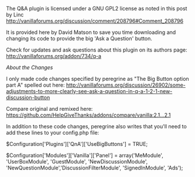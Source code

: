 The Q&A plugin is licensed under a GNU GPL2 license as noted in this post by Linc http://vanillaforums.org/discussion/comment/208796#Comment_208796

It is provided here by David Matson to save you time downloading and changing its code to provide the big 'Ask a Question' button.

Check for updates and ask questions about this plugin on its authors page: http://vanillaforums.org/addon/734/q-a

*About the Changes*

I only made code changes specified by peregrine as "The Big Button option part A" spelled out here: http://vanillaforums.org/discussion/26902/some-adjustments-to-more-clearly-see-ask-a-question-in-q-a-1-2-1-new-discussion-button

Compare original and remixed here: https://github.com/HelpGiveThanks/addons/compare/vanilla:2.1...2.1

In addition to these code changes, peregrine also writes that you'll need to add these lines to your config.php file:

$Configuration['Plugins']['QnA']['UseBigButtons'] = TRUE;

$Configuration['Modules']['Vanilla']['Panel'] = array('MeModule', 'UserBoxModule', 'GuestModule', 'NewDiscussionModule', 'NewQuestionModule','DiscussionFilterModule', 'SignedInModule', 'Ads');
